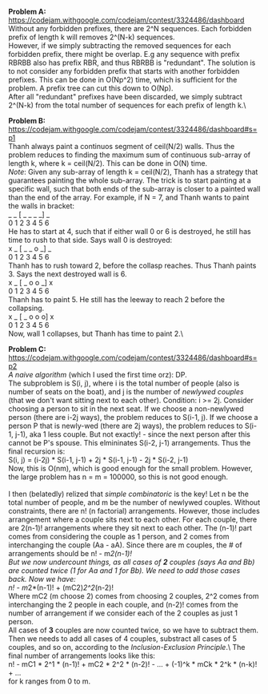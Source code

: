 __Problem A:__
https://codejam.withgoogle.com/codejam/contest/3324486/dashboard \
Without any forbidden prefixes, there are 2^N sequences. Each forbidden prefix of length k will removes 2^(N-k) sequences.\
However, if we simply subtracting the removed sequences for each forbidden prefix, there might be overlap. E.g any sequence with prefix RBRBB also has prefix RBR, and thus RBRBB is "redundant". The solution is to not consider any forbidden prefix that starts with another forbidden prefixes. This can be done in O(Np^2) time, which is sufficient for the problem. A prefix tree can cut this down to O(Np).\
After all "redundant" prefixes have been discarded, we simply subtract 2^(N-k) from the total number of sequences for each prefix of length k.\

__Problem B:__
https://codejam.withgoogle.com/codejam/contest/3324486/dashboard#s=p1 \
Thanh always paint a continuos segment of ceil(N/2) walls. Thus the problem reduces to finding the maximum sum of continuous sub-array of length k, where k = ceil(N/2). This can be done in O(N) time. \
_Note_: Given any sub-array of length k = ceil(N/2), Thanh has a strategy that guarantees painting the whole sub-array. The trick is to start painting at a specific wall, such that both ends of the sub-array is closer to a painted wall than the end of the array. For example, if N = 7, and Thanh wants to paint the walls in bracket:\
_ _ [ _ _ _ _] _ \
0 1   2 3 4 5  6 \
He has to start at 4, such that if either wall 0 or 6 is destroyed, he still has time to rush to that side. Says wall 0 is destroyed:\
x _ [ _ _ o _] _ \
0 1   2 3 4 5  6 \
Thanh has to rush toward 2, before the collasp reaches. Thus Thanh paints 3. Says the next destroyed wall is 6.\
x _ [ _ o o _] x \
0 1   2 3 4 5  6 \
Thanh has to paint 5. He still has the leeway to reach 2 before the collapsing.\
x _ [ _ o o o] x \
0 1   2 3 4 5  6 \
Now, wall 1 collapses, but Thanh has time to paint 2.\

__Problem C:__
https://codejam.withgoogle.com/codejam/contest/3324486/dashboard#s=p2 \
_A naive algorithm_ (which I used the first time orz): DP. \
The subproblem is S(i, j), where i is the total number of people (also is number of seats on the boat), and j is the number of _newlywed couples_ (that we don't want sitting next to each other). Condition: i >= 2j. Consider choosing a person to sit in the next seat. If we choose a non-newlywed person (there are i-2j ways), the problem reduces to S(i-1, j). If we choose a person P that is newly-wed (there are 2j ways), the problem reduces to S(i-1, j-1), aka 1 less couple. But not exactly! - since the next person after this cannot be P's spouse. This elmininates S(i-2, j-1) arrangements. Thus the final recursion is:\
S(i, j) = (i-2j) * S(i-1, j-1) + 2j * S(i-1, j-1) - 2j * S(i-2, j-1)\
Now, this is O(nm), which is good enough for the small problem. However, the large problem has n = m = 100000, so this is not good enough.\
\
I then (belatedly) relized that _simple combinatoric_ is the key! Let n be the total number of people, and m be the number of newlywed couples. Without constraints, there are n! (n factorial) arrangements. However, those includes arrangement where a couple sits next to each other. For each couple, there are 2(n-1)! arrangements where they sit next to each other. The (n-1)! part comes from considering the couple as 1 person, and 2 comes from interchanging the couple (Aa - aA). Since there are m couples, the # of arrangements should be n! - m*2(n-1)!\
But we now undercount things, as all cases of __2__ couples (says Aa and Bb) are counted twice (1 for Aa and 1 for Bb). We need to _add_ those cases back. Now we have:\
n! - m*2*(n-1)! + (mC2)*2^2*(n-2)!\
Where mC2 (m choose 2) comes from choosing 2 couples, 2^2 comes from interchanging the 2 people in each couple, and (n-2)! comes from the number of arrangement if we consider each of the 2 couples as just 1 person.\
All cases of __3__ couples are now counted twice, so we have to subtract them. Then we needs to add all cases of 4 couples, substract all cases of 5 couples, and so on, according to the _Inclusion-Exclusion Principle_.\ The final number of arrangements looks like this:\
n! - mC1 * 2^1 * (n-1)! + mC2 * 2^2 * (n-2)! - ... + (-1)^k * mCk * 2^k * (n-k)! + ... \
for k ranges from 0 to m.
